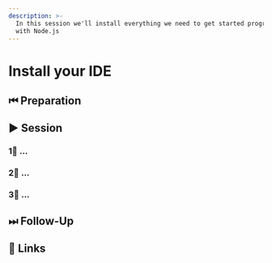 ```yaml
---
description: >-
  In this session we'll install everything we need to get started programming
  with Node.js
---
```


# Install your IDE

## ⏮ Preparation

## ▶ Session

### 1⃣ ...

### 2⃣ ...

### 3⃣ ...

## ⏭ Follow-Up

## 🔗 Links



